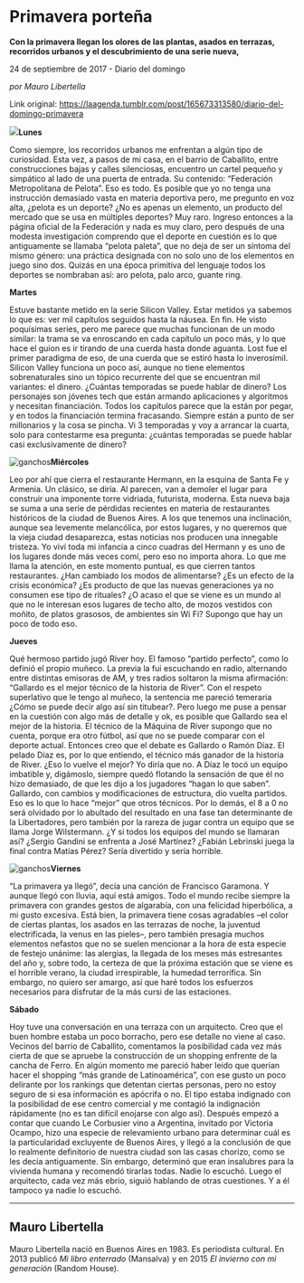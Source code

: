 # Primavera porteña

**Con la primavera llegan los olores de las plantas, asados en terrazas, recorridos urbanos y el descubrimiento de una serie nueva,**

24 de septiembre de 2017 - Diario del domingo

_por Mauro Libertella_

Link original: https://laagenda.tumblr.com/post/165673313580/diario-del-domingo-primavera

![](https://64.media.tumblr.com/f446ef04674f72645fc3eca9196fdc2c/tumblr_inline_pk0nvn8MYG1t6q87u_500.jpg)**Lunes**  

Como siempre, los recorridos urbanos me enfrentan a algún tipo de curiosidad. Esta vez, a pasos de mi casa, en el barrio de Caballito, entre construcciones bajas y calles silenciosas, encuentro un cartel pequeño y simpático al lado de una puerta de entrada. Su contenido: “Federación Metropolitana de Pelota”. Eso es todo. Es posible que yo no tenga una instrucción demasiado vasta en materia deportiva pero, me pregunto en voz alta, ¿pelota es un deporte? ¿No es apenas un elemento, un producto del mercado que se usa en múltiples deportes? Muy raro. Ingreso entonces a la página oficial de la Federación y nada es muy claro, pero después de una modesta investigación comprendo que el deporte en cuestión es lo que antiguamente se llamaba “pelota paleta”, que no deja de ser un síntoma del mismo género: una práctica designada con no solo uno de los elementos en juego sino dos. Quizás en una época primitiva del lenguaje todos los deportes se nombraban así: aro pelota, palo arco, guante ring. 

**Martes**  

Estuve bastante metido en la serie Silicon Valley. Estar metidos ya sabemos lo que es: ver mil capítulos seguidos hasta la náusea. En fin. He visto poquísimas series, pero me parece que muchas funcionan de un modo similar: la trama se va enroscando en cada capítulo un poco más, y lo que hace el guion es ir tirando de una cuerda hasta donde aguanta. Lost fue el primer paradigma de eso, de una cuerda que se estiró hasta lo inverosímil. Silicon Valley funciona un poco así, aunque no tiene elementos sobrenaturales sino un tópico recurrente del que se encuentran mil variantes: el dinero. ¿Cuántas temporadas se puede hablar de dinero? Los personajes son jóvenes tech que están armando aplicaciones y algoritmos y necesitan financiación. Todos los capítulos parece que la están por pegar, y en todos la financiación termina fracasando. Siempre están a punto de ser millonarios y la cosa se pincha. Vi 3 temporadas y voy a arrancar la cuarta, solo para contestarme esa pregunta: ¿cuántas temporadas se puede hablar casi exclusivamente de dinero? 

![ganchos](https://64.media.tumblr.com/f446ef04674f72645fc3eca9196fdc2c/tumblr_inline_pk0nvn8MYG1t6q87u_500.jpg)**Miércoles**  

Leo por ahí que cierra el restaurante Hermann, en la esquina de Santa Fe y Armenia. Un clásico, se diría. Al parecen, van a demoler el lugar para construir una imponente torre vidriada, futurista, moderna. Esta nueva baja se suma a una serie de pérdidas recientes en materia de restaurantes históricos de la ciudad de Buenos Aires. A los que tenemos una inclinación, aunque sea levemente melancólica, por estos lugares, y no queremos que la vieja ciudad desaparezca, estas noticias nos producen una innegable tristeza. Yo viví toda mi infancia a cinco cuadras del Hermann y es uno de los lugares donde más veces comí, pero eso no importa ahora. Lo que me llama la atención, en este momento puntual, es que cierren tantos restaurantes. ¿Han cambiado los modos de alimentarse? ¿Es un efecto de la crisis económica? ¿Es producto de que las nuevas generaciones ya no consumen ese tipo de rituales? ¿O acaso el que se viene es un mundo al que no le interesan esos lugares de techo alto, de mozos vestidos con moñito, de platos grasosos, de ambientes sin Wi Fi? Supongo que hay un poco de todo eso. 

**Jueves**  

Qué hermoso partido jugó River hoy. El famoso “partido perfecto”, como lo definió el propio muñeco. La previa la fui escuchando en radio, alternando entre distintas emisoras de AM, y tres radios soltaron la misma afirmación: “Gallardo es el mejor técnico de la historia de River”. Con el respeto superlativo que le tengo al muñeco, la sentencia me pareció temeraria ¿Cómo se puede decir algo así sin titubear?. Pero luego me puse a pensar en la cuestión con algo más de detalle y ok, es posible que Gallardo sea el mejor de la historia. El técnico de la Máquina de River supongo que no cuenta, porque era otro fútbol, así que no se puede comparar con el deporte actual. Entonces creo que el debate es Gallardo o Ramón Díaz. El pelado Díaz es, por lo que entiendo, el técnico más ganador de la historia de River. ¿Eso lo vuelve el mejor? Yo diría que no. A Díaz le tocó un equipo imbatible y, digámoslo, siempre quedó flotando la sensación de que él no hizo demasiado, de que les dijo a los jugadores “hagan lo que saben”. Gallardo, con cambios y modificaciones de estructura, dio vuelta partidos. Eso es lo que lo hace “mejor” que otros técnicos. Por lo demás, el 8 a 0 no será olvidado por lo abultado del resultado en una fase tan determinante de la Libertadores, pero también por la rareza de jugar contra un equipo que se llama Jorge Wilstermann. ¿Y si todos los equipos del mundo se llamaran así? ¿Sergio Gandini se enfrenta a José Martínez? ¿Fabián Lebrinski juega la final contra Matías Pérez? Sería divertido y sería horrible. 

![ganchos](https://64.media.tumblr.com/774c83078750743899b30dd87ea5f642/tumblr_inline_pk0nvoAWaf1t6q87u_500.jpg)**Viernes**  

 “La primavera ya llegó”, decía una canción de Francisco Garamona. Y aunque llegó con lluvia, aquí está amigos. Todo el mundo recibe siempre la primavera con grandes gestos de algarabía, con una felicidad hiperbólica, a mi gusto excesiva. Está bien, la primavera tiene cosas agradables –el color de ciertas plantas, los asados en las terrazas de noche, la juventud electrificada, la venus en las pieles–, pero también presagia muchos elementos nefastos que no se suelen mencionar a la hora de esta especie de festejo unánime: las alergias, la llegada de los meses más estresantes del año y, sobre todo, la certeza de que la próxima estación que se viene es el horrible verano, la ciudad irrespirable, la humedad terrorífica. Sin embargo, no quiero ser amargo, así que haré todos los esfuerzos necesarios para disfrutar de la más cursi de las estaciones. 

**Sábado**  

Hoy tuve una conversación en una terraza con un arquitecto. Creo que el buen hombre estaba un poco borracho, pero ese detalle no viene al caso. Vecinos del barrio de Caballito, comentamos la posibilidad cada vez más cierta de que se apruebe la construcción de un shopping enfrente de la cancha de Ferro. En algún momento me pareció haber leído que querían hacer el shopping “más grande de Latinoamérica”, con ese gusto un poco delirante por los rankings que detentan ciertas personas, pero no estoy seguro de si esa información es apócrifa o no. El tipo estaba indignado con la posibilidad de ese centro comercial y me contagió la indignación rápidamente (no es tan difícil enojarse con algo así). Después empezó a contar que cuando Le Corbusier vino a Argentina, invitado por Victoria Ocampo, hizo una especie de relevamiento urbano para determinar cuál es la particularidad excluyente de Buenos Aires, y llegó a la conclusión de que lo realmente definitorio de nuestra ciudad son las casas chorizo, como se les decía antiguamente. Sin embargo, determinó que eran insalubres para la vivienda humana y recomendó tirarlas todas. Nadie lo escuchó. Luego el arquitecto, cada vez más ebrio, siguió hablando de otras cuestiones. Y a él tampoco ya nadie lo escuchó. 

  




---

Mauro Libertella
----------------

 Mauro Libertella nació en Buenos Aires en 1983. Es periodista cultural. En 2013 publicó *Mi libro enterrado* (Mansalva) y en 2015 *El invierno con mi generación* (Random House).

